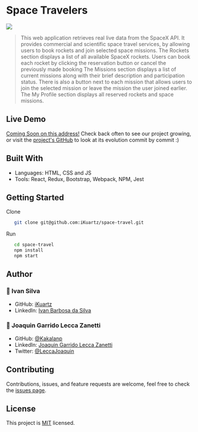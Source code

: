 # Space Travelers

![](https://img.shields.io/badge/Microverse-blueviolet)
> This web application retrieves real live data from the SpaceX API. It provides commercial and scientific space travel services, by allowing users to book rockets and join selected space missions.
> The Rockets section displays a list of all available SpaceX rockets. Users can book each rocket by clicking the reservation button or cancel the previously made booking
> The Missions section displays a list of current missions along with their brief description and participation status. There is also a button next to each mission that allows users to join the selected mission or leave the mission the user joined earlier.
> The My Profile section displays all reserved rockets and space missions.

<!-- ![screenshot](src/assets/screenshot.png) -->

## Live Demo

[Coming Soon on this address!](https://space-travelers-microverse-project.netlify.app/) Check back often to see our project growing, or
visit the [project's GitHub](https://github.com/iKuartz/space-travel) to look at its evolution commit by commit :)

## Built With

- Languages: HTML, CSS and JS
- Tools: React, Redux, Bootstrap, Webpack, NPM, Jest

## Getting Started

Clone

```sh
   git clone git@github.com:iKuartz/space-travel.git
```

Run

```sh
   cd space-travel
   npm install
   npm start
```
## Author

### 👤 Ivan Silva
- GitHub: [iKuartz](https://github.com/iKuartz)
- LinkedIn: [Ivan Barbosa da Silva](https://www.linkedin.com/in/ivan-silva-a47058b3/)

### 👤 Joaquin Garrido Lecca Zanetti
- GitHub: [@Kakalanp](https://github.com/Kakalanp)
- LinkedIn: [Joaquin Garrido Lecca Zanetti](https://www.linkedin.com/in/joaquín-garrido-lecca-zanetti-623583204)
- Twitter: [@LeccaJoaquin](https://twitter.com/LeccaJoaquin) 

## Contributing

Contributions, issues, and feature requests are welcome, feel free to check the [issues page](../../issues/).

## License

This project is [MIT](LICENSE) licensed.